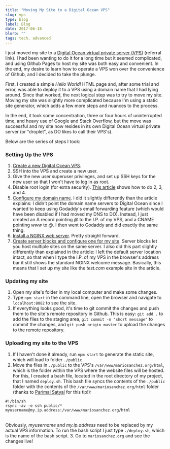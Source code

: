 ```yaml
---
title: "Moving My Site to a Digital Ocean VPS"
slug: vps
type: blog
label: Blog
date: 2017-06-18
blurb: ""
tags: tech, advanced
---
```


I just moved my site to a [Digital Ocean virtual private server (VPS)](https://m.do.co/c/b96aa4f9fdfd) (referral link). I had been wanting to do it for a long time but it seemed complicated, and using Github Pages to host my site was both easy and convenient. In the end, my desire to learn how to operate a VPS won over the convenience of Github, and I decided to take the plunge.

First, I created a simple *Hello World!* HTML page and, after some trial and error, was able to deploy it to a VPS using a domain name that I had lying around. Since that worked, the next logical step was to try to move my site. Moving my site was slightly more complicated because I'm using a static site generator, which adds a few more steps and nuances to the process. 

In the end, it took some concentration, three or four hours of uninterrupted time, and heavy use of Google and Stack Overflow, but the move was successful and my site now resides in its own Digital Ocean virtual private server (or "droplet", as DO likes to call their VPS's).

Below are the series of steps I took:

### Setting Up the VPS

1. [Create a new Digital Ocean VPS](https://www.digitalocean.com/community/tutorials/how-to-create-your-first-digitalocean-droplet-virtual-server).
2. SSH into the VPS and create a new user. 
3. Give the new user superuser privileges, and set up SSH keys for the new user so that I won't have to log in as root. 
4. Disable root login (for extra security). [This article](https://www.digitalocean.com/community/tutorials/initial-server-setup-with-ubuntu-14-04) shows how to do 2, 3, and 4.
5. [Configure my domain name](https://www.digitalocean.com/community/tutorials/how-to-set-up-a-host-name-with-digitalocean). I did it slightly differently than the article explains: I didn't point the domain name servers to Digital Ocean since I wanted to keep using Godaddy's email forwarding feature (which would have been disabled if I had moved my DNS to DO). Instead, I just created an A record pointing *@* to the I.P. of my VPS, and a CNAME pointing *www* to *@*. I then went to Godaddy and did exactly the same thing.
6. [Install a NGINX web server](https://www.digitalocean.com/community/tutorials/how-to-install-nginx-on-ubuntu-14-04-lts). Pretty straight forward.
7. [Create server blocks and configure one for my site](https://www.digitalocean.com/community/tutorials/how-to-set-up-nginx-server-blocks-virtual-hosts-on-ubuntu-14-04-lts). Server blocks let you host multiple sites on the same server. I also did this part slightly differently than explained in the article: I left the default server location intact, so that when I type the I.P. of my VPS in the browser's address bar it still shows the standard NGINX welcome message. Basically, this means that I set up my site like the *test.com* example site in the article. 

### Updating my site

1. Open my site's folder in my local computer and make some changes.
2. Type `npm start` in the command line, open the browser and navigate to `localhost:8082` to see the site.
3. If everything looks good, it's time to git commit the changes and push them to the site's remote repository in Github. This is easy: `git add .` to add the files to the staging area, `git commit -m "short message"` to commit the changes, and `git push origin master` to upload the changes to the remote repository.

### Uploading my site to the VPS

1. If I haven't done it already, run `npm start` to generate the static site, which will load to folder `./public`
2. Move the files in `./public` to the VPS's `/var/www/mariosanchez.org/html`, which is the folder within the VPS where the website files will be hosted. 
For this, I created a bash file, located in the root directory of my project, that I named `deploy.sh`. This bash file syncs the contents of the `./public` folder with the contents of the `/var/www/mariosanchez.org/html` folder (thanks to [Parimal Satyal](https://www.neustadt.fr/parimal-satyal) for this tip!):
<pre><code>#!/bin/sh
rsync -av -e ssh public/* myusername@my.ip.address:/var/www/mariosanchez.org/html</code></pre>
<br />Obviously, *myusername* and *my.ip.address* need to be replaced by my actual VPS information. 
To run the bash script I just type `./deploy.sh`, which is the name of the bash script.
3. Go to `mariosanchez.org` and see the changes live!




